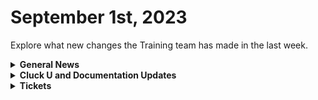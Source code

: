 # September 1st, 2023

Explore what new changes the Training team has made in the last week.

<details>

<summary><strong>General News</strong></summary>

* Game Tip for the Week: Sea of Stars is a no-brainer for fans of retro RPGs. If you have a Switch OLED, even better! If you don't have a Switch? ... You should get one.  🙂
* [The AMA has been moved up an hour to accommodate our friends in the UK](https://calendly.com/cluck-u):thumbsup:
  * Mondays: Rewst 101 @ 12pm EST + Rewst 104 @ 1:15pm EST
  * Tuesdays: Rewst 102 @ 12pm EST + Rewst 105 @ 1:15pm EST
  * Wednesdays: Rewst 103 @ 12pm EST + Rewst 106 @ 1:15pm EST
  * Thursdays: ROC AMA @ 11am EST
* Join us in our new [Cluck-U Discord channel](https://discord.com/channels/936789089703845988/1121465945295167588) if you have any questions, comments, or concerns!

</details>

<details>

<summary><strong>Cluck U and Documentation Updates</strong></summary>

**Cluck University**

* Added a [feedback and credit form](../../cluck-university/rewst-foundations/) to the Rewst Foundation Pages
* Added text summaries for all the [Getting Started pages](../../cluck-university/getting-started/) for our partners who prefer reading over video
* Chow Time: Added Updated [Rewst 102](broken-reference) and [Rewst 103](broken-reference) videos made by our very own Legend - Eddie Chow
* Added [How to Scope an Automation](../../cluck-university/getting-started/how-to-scope-an-automation.md) video in the Getting Started Section
* Added a Workflow [Tips & Tricks video to Getting Started](../../cluck-university/getting-started/workflow-building-tips-and-tricks.md), focusing on documenting your workflows, using multi-select, and favoriting actions
* Added [page to highlight Resources](broken-reference) to Getting Started
* Updates and Fixes
  * Updated wording and formatting on the [Rewst Terminology page](../../cluck-university/getting-started/rewst-terminology.md) in Getting Started

**Documentation**

* [Open Mic - August 25th Video and Page Added](../roc-open-mics/august-25th-2023-looks-like-brandwichs-back-on-the-menu.md)
* Added a [CSP/CPV Permission Checker Page](../../prebuilt-automations/existing-crate-documentation/csp-cpv-permission-checker.md)
* Added a [DattoRMM Bring Your Own Database Page](../../documentation/integrations/database/byod-for-dattormm.md)
* Added a [Integrating with Two CSPs Page](../../documentation/integrations/general/multi-instance-integration/integrating-with-two-csps.md)
* Updates and Fixes
  * Updated [Intro to Triggers page](../../documentation/triggers/intro-to-triggers.md)
  * Add instructions for unpacking a Crate on the [What is a Crate page](../../prebuilt-automations/crates/)
  * Added IT Glue Access Information on the[ IT Glue Integration Setup Page](../../documentation/integrations/documentation/itglue/it-glue-integration-setup.md)
  * Updated the wording on the [Database Setup Page](../../documentation/integrations/database/database-integration-setup.md)
  * Updated Support note in [Custom Integrations Page](../../documentation/integrations/other/custom-integrations/)
  * Fixed incorrect information on [Least Privilege Access Requirements for the ConnectWise Manage Integration Page](../../documentation/integrations/psa/connectwise-manage/least-privilege-access-requirements-for-connectwise-manage-integration.md)
  * Added missing images to [Form Best Practices](../../documentation/forms/form-best-practices.md) Page
  * Fixed Rewst Script Run Powershell file name for download on [Datto RMM Integration Setup Page](../../documentation/integrations/rmm/datto-rmm/datto-rmm-integration-setup.md)

</details>

<details>

<summary><strong>Tickets</strong></summary>

With the ROC now using Halo for their ticketing system, this is when you should find a ticket created for you!

* [ ] A discussion with a ROC engineer that doesn't result in a fix on first discussion
* [ ] If you have a call to troubleshoot, create workflows or other ROC work
* [ ] For all onboarding or expansion work
* [ ] If a call results in a new workflow idea or request

If you'd like to manually create a ticket yourself, review the "Rewst Support" section at the bottom of this page.

</details>
